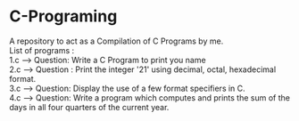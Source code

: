 # C-Programing
A repository to act as a Compilation of C Programs by me.  
List of programs :  
1.c --> Question: Write a C Program to print you name  
2.c --> Question : Print the integer '21' using decimal, octal, hexadecimal format.  
3.c --> Question: Display the use of a few format specifiers in C.  
4.c --> Question: Write a program which computes and prints the sum of the days in all four quarters of the current year.  

